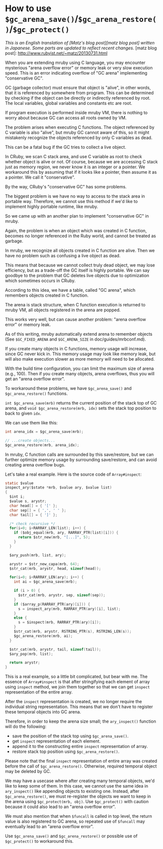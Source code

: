 # How to use `$gc_arena_save()`/`$gc_arena_restore()`/`$gc_protect()`

_This is an English translation of [Matz's blog post][matz blog post]
written in Japanese._
_Some parts are updated to reflect recent changes._
[matz blog post]: http://www.rubyist.net/~matz/20130731.html

When you are extending mruby using C language, you may encounter
mysterious "arena overflow error" or memory leak or very slow
execution speed.  This is an error indicating overflow of "GC arena"
implementing "conservative GC".

GC (garbage collector) must ensure that object is "alive", in other
words, that it is referenced by somewhere from program.  This can be
determined by checking if the object can be directly or indirectly
referenced by root.  The local variables, global variables and
constants etc are root.

If program execution is performed inside mruby VM, there is nothing to
worry about because GC can access all roots owned by VM.

The problem arises when executing C functions.  The object referenced
by C variable is also "alive", but mruby GC cannot aware of this, so
it might mistakenly recognize the objects referenced by only C
variables as dead.

This can be a fatal bug if the GC tries to collect a live object.

In CRuby, we scan C stack area, and use C variable as root to check
whether object is alive or not.  Of course, because we are accessing C
stack just as memory region, we never know it is an integer or a
pointer.  We workaround this by assuming that if it looks like a
pointer, then assume it as a pointer.  We call it "conservative".

By the way, CRuby's "conservative GC" has some problems.

The biggest problem is we have no way to access to the stack area in
portable way.  Therefore, we cannot use this method if we'd like to
implement highly portable runtime, like mruby.

So we came up with an another plan to implement "conservative GC" in mruby.

Again, the problem is when an object which was created in C function, becomes
no longer referenced in the Ruby world, and cannot be treated as garbage.

In mruby, we recognize all objects created in C function are alive.
Then we have no problem such as confusing a live object as dead.

This means that because we cannot collect truly dead object, we may
lose efficiency, but as a trade-off the GC itself is highly portable.
We can say goodbye to the problem that GC deletes live objects due to
optimization which sometimes occurs in CRuby.

According to this idea, we have a table, called "GC arena", which
remembers objects created in C function.

The arena is stack structure, when C function execution is returned to mruby
VM, all objects registered in the arena are popped.

This works very well, but can cause another problem: "arena overflow error" or
memory leak.

As of this writing, mruby automatically extend arena to remember
objects (See `$GC_FIXED_ARENA` and `$GC_ARENA_SIZE` in
doc/guides/mrbconf.md).

If you create many objects in C functions, memory usage will increase, since
GC never kick in.  This memory usage may look like memory leak, but will also
make execution slower as more memory will need to be allocated.

With the build time configuration, you can limit the maximum size of
arena (e.g., 100).  Then if you create many objects, arena overflows,
thus you will get an "arena overflow error".

To workaround these problems, we have `$gc_arena_save()` and
`$gc_arena_restore()` functions.

`int $gc_arena_save(mrb)` returns the current position of the stack
top of GC arena, and `void $gc_arena_restore(mrb, idx)` sets the
stack top position to back to given `idx`.

We can use them like this:

```c
int arena_idx = $gc_arena_save(mrb);

// ...create objects...
$gc_arena_restore(mrb, arena_idx);

```

In mruby, C function calls are surrounded by this save/restore, but we
can further optimize memory usage by surrounding save/restore, and can
avoid creating arena overflow bugs.

Let's take a real example.  Here is the source code of `Array#inspect`:

```c
static $value
inspect_ary($state *mrb, $value ary, $value list)
{
  $int i;
  $value s, arystr;
  char head[] = { '[' };
  char sep[] = { ',', ' ' };
  char tail[] = { ']' };

  /* check recursive */
  for(i=0; i<RARRAY_LEN(list); i++) {
    if ($obj_equal(mrb, ary, RARRAY_PTR(list)[i])) {
      return $str_new(mrb, "[...]", 5);
    }
  }

  $ary_push(mrb, list, ary);

  arystr = $str_new_capa(mrb, 64);
  $str_cat(mrb, arystr, head, sizeof(head));

  for(i=0; i<RARRAY_LEN(ary); i++) {
    int ai = $gc_arena_save(mrb);

    if (i > 0) {
      $str_cat(mrb, arystr, sep, sizeof(sep));
    }
    if ($array_p(RARRAY_PTR(ary)[i])) {
      s = inspect_ary(mrb, RARRAY_PTR(ary)[i], list);
    }
    else {
      s = $inspect(mrb, RARRAY_PTR(ary)[i]);
    }
    $str_cat(mrb, arystr, RSTRING_PTR(s), RSTRING_LEN(s));
    $gc_arena_restore(mrb, ai);
  }

  $str_cat(mrb, arystr, tail, sizeof(tail));
  $ary_pop(mrb, list);

  return arystr;
}
```

This is a real example, so a little bit complicated, but bear with me.
The essence of `Array#inspect` is that after stringifying each element
of array using `inspect` method, we join them together so that we can
get `inspect` representation of the entire array.

After the `inspect` representation is created, we no longer require the
individual string representation.  This means that we don't have to register
these temporal objects into GC arena.

Therefore, in order to keep the arena size small; the `ary_inspect()` function
will do the following:

* save the position of the stack top using `$gc_arena_save()`.
* get `inspect` representation of each element.
* append it to the constructing entire `inspect` representation of array.
* restore stack top position using `$gc_arena_restore()`.

Please note that the final `inspect` representation of entire array
was created before the call of `$gc_arena_restore()`.  Otherwise,
required temporal object may be deleted by GC.

We may have a usecase where after creating many temporal objects, we'd
like to keep some of them.  In this case, we cannot use the same idea
in `ary_inspect()` like appending objects to existing one.
Instead, after `$gc_arena_restore()`, we must re-register the objects we
want to keep in the arena using `$gc_protect(mrb, obj)`.
Use `$gc_protect()` with caution because it could also lead to an "arena
overflow error".

We must also mention that when `$funcall` is called in top level, the return
value is also registered to GC arena, so repeated use of `$funcall` may
eventually lead to an "arena overflow error".

Use `$gc_arena_save()` and `$gc_arena_restore()` or possible use of
`$gc_protect()` to workaround this.
